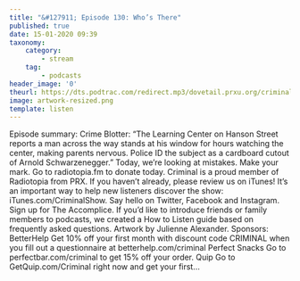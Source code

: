 ```yaml
---
title: "&#127911; Episode 130: Who’s There"
published: true
date: 15-01-2020 09:39
taxonomy:
    category:
        - stream
    tag:
        - podcasts
header_image: '0'
theurl: https://dts.podtrac.com/redirect.mp3/dovetail.prxu.org/criminal/84c27e20-a4b6-48e3-87df-1a4e24dbaeea/Episode_130_Who_s_There_Part_1.mp3
image: artwork-resized.png
template: listen
--- 
```

Episode summary: Crime Blotter: “The Learning Center on Hanson Street reports a man across the way stands at his window for hours watching the center, making parents nervous. Police ID the subject as a cardboard cutout of Arnold Schwarzenegger.” Today, we’re looking at mistakes. Make your mark. Go to radiotopia.fm to donate today. Criminal is a proud member of Radiotopia from PRX. If you haven’t already, please review us on iTunes! It’s an important way to help new listeners discover the show: iTunes.com/CriminalShow. Say hello on Twitter, Facebook and Instagram. Sign up for The Accomplice. If you’d like to introduce friends or family members to podcasts, we created a How to Listen guide based on frequently asked questions. Artwork by Julienne Alexander. Sponsors: BetterHelp Get 10% off your first month with discount code CRIMINAL when you fill out a questionnaire at betterhelp.com/criminal Perfect Snacks Go to perfectbar.com/criminal to get 15% off your order. Quip Go to GetQuip.com/Criminal right now and get your first…
